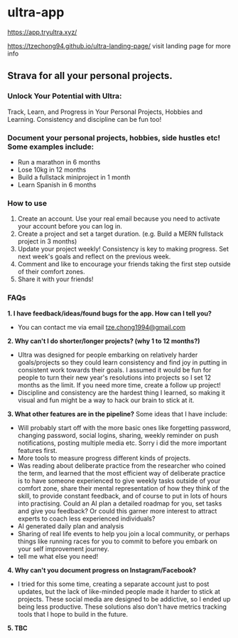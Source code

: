 # ultra-app

https://app.tryultra.xyz/

https://tzechong94.github.io/ultra-landing-page/ visit landing page for more info

## Strava for all your personal projects.
### Unlock Your Potential with Ultra:
Track, Learn, and Progress in Your Personal Projects, Hobbies and Learning. Consistency and discipline can be fun too!

### Document your personal projects, hobbies, side hustles etc! Some examples include:
- Run a marathon in 6 months
- Lose 10kg in 12 months
- Build a fullstack miniproject in 1 month
- Learn Spanish in 6 months

### How to use
1. Create an account. Use your real email because you need to activate your account before you can log in.
2. Create a project and set a target duration. (e.g. Build a MERN fullstack project in 3 months)
3. Update your project weekly! Consistency is key to making progress. Set next week's goals and reflect on the previous week.
4. Comment and like to encourage your friends taking the first step outside of their comfort zones. 
5. Share it with your friends!


### FAQs
__1. I have feedback/ideas/found bugs for the app. How can I tell you?__ 
- You can contact me via email tze.chong1994@gmail.com

__2. Why can't I do shorter/longer projects? (why 1 to 12 months?)__
- Ultra was designed for people embarking on relatively harder goals/projects so they could learn consistency and find joy in putting in consistent work towards their goals. I assumed it would be fun for people to turn their new year's resolutions into projects so I set 12 months as the limit. If you need more time, create a follow up project!
- Discipline and consistency are the hardest thing I learned, so making it visual and fun might be a way to hack our brain to stick at it.

__3. What other features are in the pipeline?__
Some ideas that I have include:
- Will probably start off with the more basic ones like forgetting password, changing password, social logins, sharing, weekly reminder on push notifications, posting multiple media etc. Sorry i did the more important features first. 
- More tools to measure progress different kinds of projects.
- Was reading about deliberate practice from the researcher who coined the term, and learned that the most efficient way of deliberate practice is to have someone experienced to give weekly tasks outside of your comfort zone, share their mental representation of how they think of the skill, to provide constant feedback, and of course to put in lots of hours into practising. Could an AI plan a detailed roadmap for you, set tasks and give you feedback? Or could this garner more interest to attract experts to coach less experienced individuals? 
- AI generated daily plan and analysis
- Sharing of real life events to help you join a local community, or perhaps things like running races for you to commit to before you embark on your self improvement journey.
- tell me what else you need!

__4. Why can't you document progress on Instagram/Facebook?__
- I tried for this some time, creating a separate account just to post updates, but the lack of like-minded people made it harder to stick at projects. These social media are designed to be addictive, so I ended up being less productive. These solutions also don't have metrics tracking tools that I hope to build in the future.

__5. TBC__

